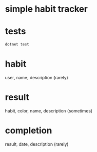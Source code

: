 # simple habit tracker


# tests

``` sh
dotnet test
```


# habit

user, name, description (rarely)

# result

habit, color, name, description (sometimes)

# completion

result, date, description (rarely)
